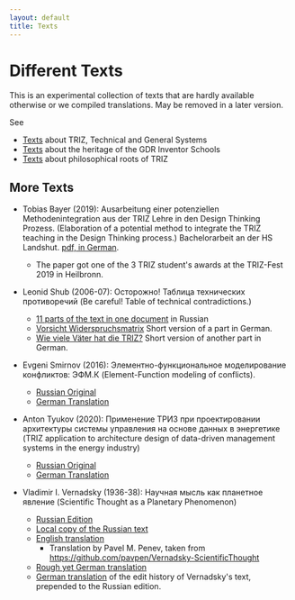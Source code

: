 ```yaml
---
layout: default
title: Texts
---
```


# Different Texts

This is an experimental collection of texts that are hardly available
otherwise or we compiled translations.  May be removed in a later version. 

See
* [Texts](TTS) about TRIZ, Technical and General Systems
* [Texts](GIS) about the heritage of the GDR Inventor Schools
* [Texts](PhiloBasics) about philosophical roots of TRIZ

## More Texts

* Tobias Bayer (2019): Ausarbeitung einer potenziellen Methodenintegration aus
  der TRIZ Lehre in den Design Thinking Prozess. (Elaboration of a potential
  method to integrate the TRIZ teaching in the Design Thinking process.)
  Bachelorarbeit an der HS Landshut.
  [pdf, in German](Texts/BayerTobias-2019.pdf).
  * The paper got one of the 3 TRIZ student's awards at the TRIZ-Fest 2019 in
    Heilbronn.

* Leonid Shub (2006-07): Осторожно! Таблица технических противоречий (Be
  careful! Table of technical contradictions.)
  * [11 parts of the text in one document](Texts/Shub-2006-Web.pdf) in Russian
  * [Vorsicht Widerspruchsmatrix](Texts/Shub-2006.pdf) Short version of a
    part in German.
  * [Wie viele Väter hat die TRIZ?](Texts/Shub-2007.pdf) Short version of
    another part in German.

* Evgeni Smirnov (2016): Элементно-функциональное моделирование конфликтов:
  ЭФМ.К (Element-Function modeling of conflicts).
  * [Russian Original](Texts/Smirnov-2016-ru.pdf)
  * [German Translation](Texts/Smirnov-2016-de.pdf)

* Anton Tyukov (2020): Применение ТРИЗ при проектировании архитектуры системы
  управления на основе данных в энергетике (TRIZ application to architecture
  design of data-driven management systems in the energy industry)
  * [Russian Original](Texts/Tyukov-2020.pdf)
  * [German Translation](Texts/Tyukov-2020-de.pdf)
  
* Vladimir I. Vernadsky (1936-38): Научная мысль как планетное явление
  (Scientific Thought as a Planetary Phenomenon)
  * [Russian Edition](http://vernadsky.lib.ru/e-texts/archive/thought.pdf)
  * [Local copy of the Russian text](Texts/Vernadsky1938-ru.pdf)
  * [English translation](Texts/Vernadsky1938-en.pdf)
    * Translation by Pavel M. Penev, taken from
      <https://github.com/pavpen/Vernadsky-ScientificThought>
  * [Rough yet German translation](Texts/Vernadsky1938-de.pdf)
  * [German translation](Texts/Vernadsky1938-EditHistory-de.pdf) of the edit
    history of Vernadsky's text, prepended to the Russian edition.
